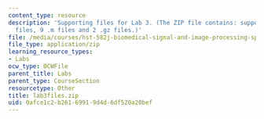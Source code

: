 ```yaml
---
content_type: resource
description: 'Supporting files for Lab 3. (The ZIP file contains: supporting data
  files, 9 .m files and 2 .gz files.)'
file: /media/courses/hst-582j-biomedical-signal-and-image-processing-spring-2007/0afce1c2b26169919d4d6df520a20bef_lab3files.zip
file_type: application/zip
learning_resource_types:
- Labs
ocw_type: OCWFile
parent_title: Labs
parent_type: CourseSection
resourcetype: Other
title: lab3files.zip
uid: 0afce1c2-b261-6991-9d4d-6df520a20bef
---
```

